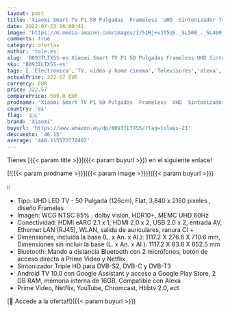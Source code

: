 ```yaml
---
layout: post
title: 'Xiaomi Smart TV P1 50 Pulgadas  Frameless  UHD  Sintonizador Triple  Android 10.0  Prime Video  Netflix  Google Assistant  Compatible con Alexa  Bluetooth  3 HDMI  2 USB   Color Negro [Model 2021]'
date: 2022-07-23 16:00:41
image: 'https://m.media-amazon.com/images/I/51Rj+vJT5qS._SL500_._SL400_.jpg'
comments: true
category: ofertas
author: 'tole.es'
slug: 'B093TLTXS5-es Xiaomi Smart TV P1 50 Pulgadas Frameless UHD Sintonizador...'
sku: 'B093TLTXS5-es'
tags: [ 'Electrónica','TV, vídeo y home cinema','Televisores','alexa','xiaomi','🇪🇸', ]
actualPrice: 322.57 EUR
currency: EUR
price: 322.57
comparePrice: 599.0 EUR
prodname: 'Xiaomi Smart TV P1 50 Pulgadas  Frameless  UHD  Sintonizador Triple  Android 10.0  Prime Video  Netflix  Google Assistant  Compatible con Alexa  Bluetooth  3 HDMI  2 USB   Color Negro [Model 2021]'
country: 'es'
flag: '🇪🇸'
brand: 'Xiaomi'
buyurl: 'https://www.amazon.es/dp/B093TLTXS5/?tag=tolees-21'
descuento: '46.15'
average: '440.115573770492'
---
```


Tienes [{{< param title >}}]({{< param buyurl >}}) en el siguiente enlace!

[![{{< param prodname >}}]({{< param image >}})]({{< param buyurl >}})

ℹ️:

- Tipo: UHD LED TV - 50 Pulgada (126cm), Flat, 3,840 x 2160 pixeles , diseño Frameles
- Imagen: WCG NTSC 85% , dolby vision, HDR10+, MEMC UHD 60Hz
- Conectividad: HDMI eARC 2.1 x 1, HDMI 2.0 x 2, USB 2.0 x 2, entrada AV, Ethernet LAN (RJ45), WLAN, salida de auriculares, ranura CI +
- Dimensiones, incluida la base (L. x An. x Al.): 1117.2 X 276.8 X 710.6 mm, Dimensiones sin incluir la base (L. x An. x Al.): 1117.2 X 83.6 X 652.5 mm
- Bluetooth: Mando a distancia Bluetooth con 2 micrófonos, botón de acceso directo a Prime Video y Netflix
- Sintonizador Triple HD para DVB-S2, DVB-C y DVB-T3
- Android TV 10.0 con Google Assistant y acceso a Google Play Store, 2 GB RAM, memoria interna de 16GB, Compatible con Alexa
- Prime Video, Netflix, YouTube, Chromcast, Hbbtv 2.0, ect

[🛒 Accede a la oferta!!]({{< param buyurl >}})
